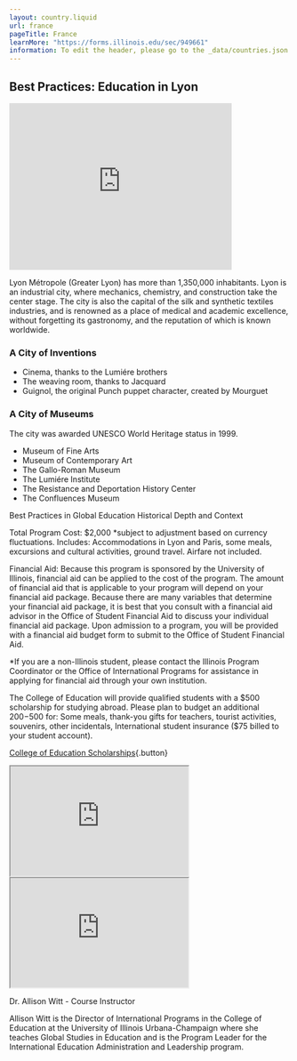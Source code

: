 ```yaml
---
layout: country.liquid
url: france
pageTitle: France
learnMore: "https://forms.illinois.edu/sec/949661"
information: To edit the header, please go to the _data/countries.json file and edit the information there
---
```


## Best Practices: Education in Lyon

<iframe src="https://www.google.com/maps/embed?pb=!1m18!1m12!1m3!1d44538.5214806362!2d4.800101680107329!3d45.758010034753!2m3!1f0!2f0!3f0!3m2!1i1024!2i768!4f13.1!3m3!1m2!1s0x47f4ea516ae88797%3A0x408ab2ae4bb21f0!2sLyon%2C+France!5e0!3m2!1sen!2sus!4v1566231147547!5m2!1sen!2sus" width="400" height="300" style="border: 0" sandbox="allow-scripts allow-same-origin"></iframe>

Lyon Métropole (Greater Lyon) has more than 1,350,000 inhabitants. Lyon is an industrial city, where mechanics, chemistry, and construction take the center stage. The city is also the capital of the silk and synthetic textiles industries, and is renowned as a place of medical and academic excellence, without forgetting its gastronomy, and the reputation of which is known worldwide.

<div id="information">

<div id="housing"></div>

<div id="programs"></div>

<div id="attractions">

### A City of Inventions
* Cinema, thanks to the Lumiére brothers
* The weaving room, thanks to Jacquard
* Guignol, the original Punch puppet character, created by Mourguet 

### A City of Museums
The city was awarded UNESCO World Heritage status in 1999. 

* Museum of Fine Arts
* Museum of Contemporary Art
* The Gallo-Roman Museum
* The Lumiére Institute
* The Resistance and Deportation History Center
* The Confluences Museum 

</div>

<div id="courses"></div>

<div id="topics">

Best Practices in Global Education
Historical Depth and Context

</div>

<div id="cost">

Total Program Cost: $2,000
*subject to adjustment based on currency fluctuations.
Includes: Accommodations in Lyon and Paris, some meals, excursions and cultural activities, ground travel. Airfare not included.

Financial Aid:
Because this program is sponsored by the University of Illinois, financial aid can be applied to the cost of the program. The amount of financial aid that is applicable to your program will depend on your financial aid package. Because there are many variables that determine your financial aid package, it is best that you consult with a financial aid advisor in the Office of Student Financial Aid to discuss your individual financial aid package. Upon admission to a program, you will be provided with a financial aid budget form to submit to the Office of Student Financial Aid.

*If you are a non-Illinois student, please contact the Illinois Program Coordinator or the Office of International Programs for assistance in applying for financial aid through your own institution.

</div>

<div id="scholarship">

The College of Education will provide qualified students with a $500 scholarship for studying abroad. Please plan to budget an additional $200-$500 for: Some meals, thank-you gifts for teachers, tourist activities, souvenirs, other incidentals, International student insurance ($75 billed to your student account).

[College of Education Scholarships](https://education.illinois.edu/international/scholarships){.button}

</div>

<div id="testimonials">

<iframe id="kmsembed-1_z5s218ch" width="319.5" height="197" src="https://mediaspace.illinois.edu/embed/secure/iframe/entryId/1_z5s218ch/uiConfId/26883701" class="kmsembed" title="Kaltura Player" sandbox="allow-scripts allow-same-origin"></iframe>

<iframe id="kmsembed-1_tvjyls5n" width="319.5" height="197" src="https://mediaspace.illinois.edu/embed/secure/iframe/entryId/1_tvjyls5n/uiConfId/26883701" class="kmsembed" title="Kaltura Player" sandbox="allow-scripts allow-same-origin"></iframe>

</div>

<div id="faculty">

Dr. Allison Witt - Course Instructor 

Allison Witt is the Director of International Programs in the College of Education at the University of Illinois Urbana-Champaign where she teaches Global Studies in Education and is the Program Leader for the International Education Administration and Leadership program. 

</div>

</div>

